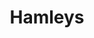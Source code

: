 ---
layout: single-rating-store
title: Hamleys
description: Развивающие игрушки
year: 1760
delivery: по Москве от 190 р., по РФ от 500 р.
url-ad: https://ad.admitad.com/g/f4tu7tr4z3baaff9d7dd91091bf458/
assortment: мягкие игрушки, транспорт, куклы, творчество, конструкторы и т.д.
discounts: Скидки до 70%
image: /assets/banners/banner-91ded049a9f1f980e688cf7f49e57cda.jpg
---